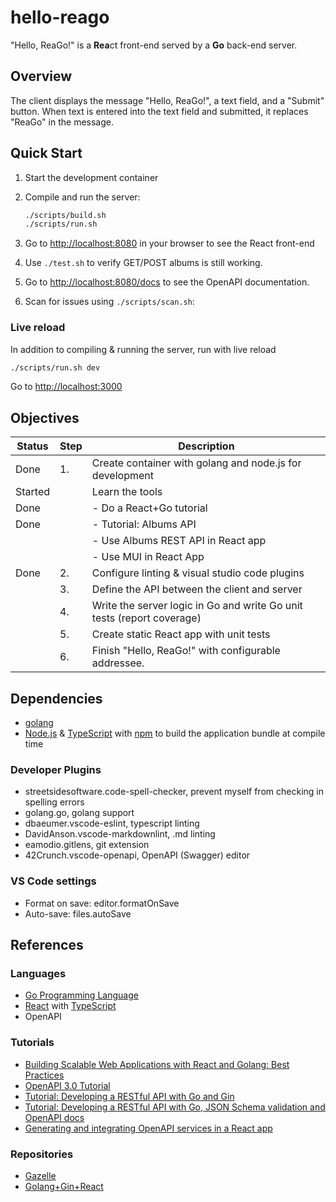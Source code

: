 # hello-reago

"Hello, ReaGo!" is a **Rea**ct front-end served by a **Go** back-end server.

## Overview

The client displays the message "Hello, ReaGo!", a text field, and a "Submit" button.  When text is entered into the text field and submitted, it replaces "ReaGo" in the message.

## Quick Start

1. Start the development container
2. Compile and run the server:

    ```bash
    ./scripts/build.sh
    ./scripts/run.sh
    ```

3. Go to <http://localhost:8080> in your browser to see the React front-end
4. Use `./test.sh` to verify GET/POST albums is still working.
5. Go to <http://localhost:8080/docs> to see the OpenAPI documentation.
6. Scan for issues using `./scripts/scan.sh`:

### Live reload

In addition to compiling & running the server, run with live reload

```bash
./scripts/run.sh dev
```

Go to <http://localhost:3000>

## Objectives

| Status | Step | Description
|--------|------|-------------
| Done   | 1. | Create container with golang and node.js for development
| Started | | Learn the tools
| Done | | - Do a React+Go tutorial
| Done | | - Tutorial: Albums API
| | | - Use Albums REST API in React app
| | | - Use MUI in React App
| Done | 2. | Configure linting & visual studio code plugins
| | 3. | Define the API between the client and server
| | 4. | Write the server logic in Go and write Go unit tests (report coverage)
| | 5. | Create static React app with unit tests
| | 6. | Finish "Hello, ReaGo!" with configurable addressee.

## Dependencies

* [golang](https://golang.org/)
* [Node.js](https://nodejs.org/) & [TypeScript](https://www.typescriptlang.org/) with [npm](https://www.npmjs.com/) to build the application bundle at compile time

### Developer Plugins

* streetsidesoftware.code-spell-checker, prevent myself from checking in spelling errors
* golang.go, golang support
* dbaeumer.vscode-eslint, typescript linting
* DavidAnson.vscode-markdownlint, .md linting
* eamodio.gitlens, git extension
* 42Crunch.vscode-openapi, OpenAPI (Swagger) editor

### VS Code settings

* Format on save: editor.formatOnSave
* Auto-save: files.autoSave

## References

### Languages

* [Go Programming Language](https://go.dev/learn/)
* [React](https://react.dev/learn) with [TypeScript](https://www.typescriptlang.org/docs/handbook/intro.html)
* OpenAPI

### Tutorials

* [Building Scalable Web Applications with React and Golang: Best Practices](https://www.dhiwise.com/post/building-scalable-web-applications-with-react-and-golang)
* [OpenAPI 3.0 Tutorial](https://support.smartbear.com/swaggerhub/docs/en/get-started/openapi-3-0-tutorial.html)
* [Tutorial: Developing a RESTful API with Go and Gin](https://go.dev/doc/tutorial/web-service-gin)
* [Tutorial: Developing a RESTful API with Go, JSON Schema validation and OpenAPI docs](https://dev.to/vearutop/tutorial-developing-a-restful-api-with-go-json-schema-validation-and-openapi-docs-2490)
* [Generating and integrating OpenAPI services in a React app](https://blog.logrocket.com/generating-integrating-openapi-services-react/)

### Repositories

* [Gazelle](https://github.com/kilpatty/Gazelle)
* [Golang+Gin+React](https://github.com/roylisto/gin-golang-react/)
